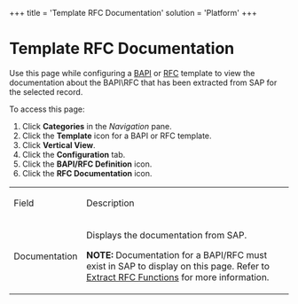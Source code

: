 +++
title = 'Template RFC Documentation'
solution = 'Platform'
+++

# Template RFC Documentation

<div class="use">

Use this page while configuring a
[BAPI](../Use_Cases/Configure_a_BAPI_Template) or
[RFC](../Use_Cases/Configure_a_RFC_Template) template to view the
documentation about the BAPI\\RFC that has been extracted from SAP for
the selected record.

</div>

To access this page:

1.  Click **Categories** in the *Navigation* pane.
2.  Click the **Template** icon for a BAPI or RFC template.
3.  Click **Vertical View**.
4.  Click the **Configuration** tab.
5.  Click the **BAPI/RFC Definition** icon.
6.  Click the **RFC Documentation** icon.

<table>
<tbody>
<tr class="odd">
<td><p>Field</p></td>
<td><p>Description</p></td>
</tr>
<tr class="even">
<td><p>Documentation</p></td>
<td><p>Displays the documentation from SAP.</p>
<p><strong>NOTE:</strong> Documentation for a BAPI/RFC must exist in SAP to display on this page. Refer to <a href="../Config/Extract_RFC_Functions">Extract RFC Functions</a> for more information.</p></td>
</tr>
</tbody>
</table>
